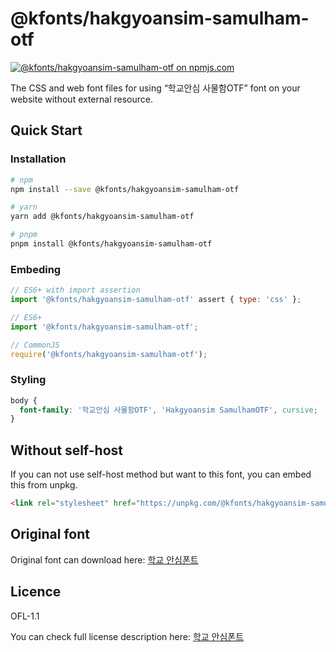 # @kfonts/hakgyoansim-samulham-otf

[![@kfonts/hakgyoansim-samulham-otf on npmjs.com](https://img.shields.io/npm/v/%40kfonts%2Fhakgyoansim-samulham-otf)](https://www.npmjs.com/package/@kfonts/hakgyoansim-samulham-otf)

The CSS and web font files for using &OpenCurlyDoubleQuote;학교안심 사물함OTF&CloseCurlyDoubleQuote; font on your website without external resource.

## Quick Start

### Installation

```sh
# npm
npm install --save @kfonts/hakgyoansim-samulham-otf

# yarn
yarn add @kfonts/hakgyoansim-samulham-otf

# pnpm
pnpm install @kfonts/hakgyoansim-samulham-otf
```

### Embeding

```js
// ES6+ with import assertion
import '@kfonts/hakgyoansim-samulham-otf' assert { type: 'css' };

// ES6+
import '@kfonts/hakgyoansim-samulham-otf';

// CommonJS
require('@kfonts/hakgyoansim-samulham-otf');
```

### Styling

```css
body {
  font-family: '학교안심 사물함OTF', 'Hakgyoansim SamulhamOTF', cursive;
}
```

## Without self-host

If you can not use self-host method but want to this font, you can embed this from unpkg.

```html
<link rel="stylesheet" href="https://unpkg.com/@kfonts/hakgyoansim-samulham-otf/index.css" />
```

## Original font

Original font can download here: [학교 안심폰트](https://copyright.keris.or.kr/wft/fntDwnld)

## Licence

OFL-1.1

You can check full license description here: [학교 안심폰트](https://copyright.keris.or.kr/wft/fntDwnld)

